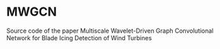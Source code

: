 # MWGCN
Source code of the paper Multiscale Wavelet-Driven Graph Convolutional Network for Blade Icing Detection of Wind Turbines
